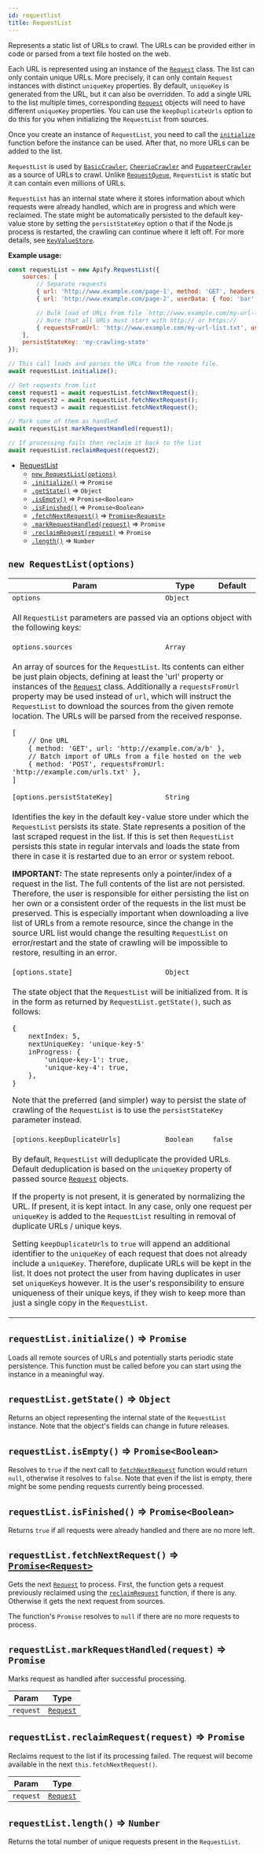 ```yaml
---
id: requestlist
title: RequestList
---
```

<a name="RequestList"></a>

Represents a static list of URLs to crawl.
The URLs can be provided either in code or parsed from a text file hosted on the web.

Each URL is represented using an instance of the [`Request`](request) class.
The list can only contain unique URLs. More precisely, it can only contain `Request` instances
with distinct `uniqueKey` properties. By default, `uniqueKey` is generated from the URL, but it can also be overridden.
To add a single URL to the list multiple times, corresponding [`Request`](request) objects will need to have different
`uniqueKey` properties. You can use the `keepDuplicateUrls` option to do this for you when initializing the
`RequestList` from sources.

Once you create an instance of `RequestList`, you need to call the [`initialize`](#RequestList+initialize) function
before the instance can be used. After that, no more URLs can be added to the list.

`RequestList` is used by [`BasicCrawler`](basiccrawler), [`CheerioCrawler`](cheeriocrawler)
and [`PuppeteerCrawler`](puppeteercrawler) as a source of URLs to crawl.
Unlike [`RequestQueue`](requestqueue), `RequestList` is static but it can contain even millions of URLs.

`RequestList` has an internal state where it stores information about which requests were already handled,
which are in progress and which were reclaimed. The state might be automatically persisted to the default
key-value store by setting the `persistStateKey` option o that if the Node.js process is restarted,
the crawling can continue where it left off. For more details, see [`KeyValueStore`](keyvaluestore).

**Example usage:**

```javascript
const requestList = new Apify.RequestList({
    sources: [
        // Separate requests
        { url: 'http://www.example.com/page-1', method: 'GET', headers: {} },
        { url: 'http://www.example.com/page-2', userData: { foo: 'bar' }},

        // Bulk load of URLs from file `http://www.example.com/my-url-list.txt`
        // Note that all URLs must start with http:// or https://
        { requestsFromUrl: 'http://www.example.com/my-url-list.txt', userData: { isFromUrl: true } },
    ],
    persistStateKey: 'my-crawling-state'
});

// This call loads and parses the URLs from the remote file.
await requestList.initialize();

// Get requests from list
const request1 = await requestList.fetchNextRequest();
const request2 = await requestList.fetchNextRequest();
const request3 = await requestList.fetchNextRequest();

// Mark some of them as handled
await requestList.markRequestHandled(request1);

// If processing fails then reclaim it back to the list
await requestList.reclaimRequest(request2);
```


* [RequestList](requestlist)
    * [`new RequestList(options)`](#new_RequestList_new)
    * [`.initialize()`](#RequestList+initialize) ⇒ <code>Promise</code>
    * [`.getState()`](#RequestList+getState) ⇒ <code>Object</code>
    * [`.isEmpty()`](#RequestList+isEmpty) ⇒ <code>Promise&lt;Boolean&gt;</code>
    * [`.isFinished()`](#RequestList+isFinished) ⇒ <code>Promise&lt;Boolean&gt;</code>
    * [`.fetchNextRequest()`](#RequestList+fetchNextRequest) ⇒ [<code>Promise&lt;Request&gt;</code>](request)
    * [`.markRequestHandled(request)`](#RequestList+markRequestHandled) ⇒ <code>Promise</code>
    * [`.reclaimRequest(request)`](#RequestList+reclaimRequest) ⇒ <code>Promise</code>
    * [`.length()`](#RequestList+length) ⇒ <code>Number</code>

<a name="new_RequestList_new"></a>

## `new RequestList(options)`
<table>
<thead>
<tr>
<th>Param</th><th>Type</th><th>Default</th>
</tr>
</thead>
<tbody>
<tr>
<td><code>options</code></td><td><code>Object</code></td><td></td>
</tr>
<tr>
<td colspan="3"><p>All <code>RequestList</code> parameters are passed
  via an options object with the following keys:</p>
</td></tr><tr>
<td><code>options.sources</code></td><td><code>Array</code></td><td></td>
</tr>
<tr>
<td colspan="3"><p>An array of sources for the <code>RequestList</code>. Its contents can either be just plain objects,
 defining at least the &#39;url&#39; property or instances of the <a href="request"><code>Request</code></a> class.
 Additionally a <code>requestsFromUrl</code> property may be used instead of <code>url</code>,
 which will instruct the <code>RequestList</code> to download the sources from the given remote location.
 The URLs will be parsed from the received response.</p>
<pre><code>[
    // One URL
    { method: &#39;GET&#39;, url: &#39;http://example.com/a/b&#39; },
    // Batch import of URLs from a file hosted on the web
    { method: &#39;POST&#39;, requestsFromUrl: &#39;http://example.com/urls.txt&#39; },
]
</code></pre></td></tr><tr>
<td><code>[options.persistStateKey]</code></td><td><code>String</code></td><td></td>
</tr>
<tr>
<td colspan="3"><p>Identifies the key in the default key-value store under which the <code>RequestList</code> persists its
  state. State represents a position of the last scraped request in the list. If this is set then <code>RequestList</code>
  persists this state in regular intervals and loads the state from there in case it is restarted due to an error or system reboot.</p>
<p>  <strong>IMPORTANT:</strong>
  The state represents only a pointer/index of a request in the list. The full contents of the list are not persisted.
  Therefore, the user is responsible for either persisting the list on her own or a consistent order of the requests
  in the list must be preserved. This is especially important when downloading a live list of URLs from a remote resource,
  since the change in the source URL list would change the resulting <code>RequestList</code> on error/restart and the state
  of crawling will be impossible to restore, resulting in an error.</p>
</td></tr><tr>
<td><code>[options.state]</code></td><td><code>Object</code></td><td></td>
</tr>
<tr>
<td colspan="3"><p>The state object that the <code>RequestList</code> will be initialized from.
  It is in the form as returned by <code>RequestList.getState()</code>, such as follows:</p>
<pre><code>{
    nextIndex: 5,
    nextUniqueKey: &#39;unique-key-5&#39;
    inProgress: {
        &#39;unique-key-1&#39;: true,
        &#39;unique-key-4&#39;: true,
    },
}
</code></pre><p>  Note that the preferred (and simpler) way to persist the state of crawling of the <code>RequestList</code>
  is to use the <code>persistStateKey</code> parameter instead.</p>
</td></tr><tr>
<td><code>[options.keepDuplicateUrls]</code></td><td><code>Boolean</code></td><td><code>false</code></td>
</tr>
<tr>
<td colspan="3"><p>By default, <code>RequestList</code> will deduplicate the provided URLs. Default deduplication is based
  on the <code>uniqueKey</code> property of passed source <a href="request"><code>Request</code></a> objects.</p>
<p>  If the property is not present, it is generated by normalizing the URL. If present, it is kept intact.
  In any case, only one request per <code>uniqueKey</code> is added to the <code>RequestList</code> resulting in removal
  of duplicate URLs / unique keys.</p>
<p>  Setting <code>keepDuplicateUrls</code> to <code>true</code> will append an additional identifier to the <code>uniqueKey</code>
  of each request that does not already include a <code>uniqueKey</code>. Therefore, duplicate
  URLs will be kept in the list. It does not protect the user from having duplicates in user set
  <code>uniqueKey</code>s however. It is the user&#39;s responsibility to ensure uniqueness of their unique keys,
  if they wish to keep more than just a single copy in the <code>RequestList</code>.</p>
</td></tr></tbody>
</table>
<a name="RequestList+initialize"></a>

## `requestList.initialize()` ⇒ <code>Promise</code>
Loads all remote sources of URLs and potentially starts periodic state persistence.
This function must be called before you can start using the instance in a meaningful way.

<a name="RequestList+getState"></a>

## `requestList.getState()` ⇒ <code>Object</code>
Returns an object representing the internal state of the `RequestList` instance.
Note that the object's fields can change in future releases.

<a name="RequestList+isEmpty"></a>

## `requestList.isEmpty()` ⇒ <code>Promise&lt;Boolean&gt;</code>
Resolves to `true` if the next call to [`fetchNextRequest`](#RequestList+fetchNextRequest) function
would return `null`, otherwise it resolves to `false`.
Note that even if the list is empty, there might be some pending requests currently being processed.

<a name="RequestList+isFinished"></a>

## `requestList.isFinished()` ⇒ <code>Promise&lt;Boolean&gt;</code>
Returns `true` if all requests were already handled and there are no more left.

<a name="RequestList+fetchNextRequest"></a>

## `requestList.fetchNextRequest()` ⇒ [<code>Promise&lt;Request&gt;</code>](request)
Gets the next [`Request`](request) to process. First, the function gets a request previously reclaimed
using the [`reclaimRequest`](#RequestList+reclaimRequest) function, if there is any.
Otherwise it gets the next request from sources.

The function's `Promise` resolves to `null` if there are no more
requests to process.

<a name="RequestList+markRequestHandled"></a>

## `requestList.markRequestHandled(request)` ⇒ <code>Promise</code>
Marks request as handled after successful processing.

<table>
<thead>
<tr>
<th>Param</th><th>Type</th>
</tr>
</thead>
<tbody>
<tr>
<td><code>request</code></td><td><code><a href="request">Request</a></code></td>
</tr>
<tr>
</tr></tbody>
</table>
<a name="RequestList+reclaimRequest"></a>

## `requestList.reclaimRequest(request)` ⇒ <code>Promise</code>
Reclaims request to the list if its processing failed.
The request will become available in the next `this.fetchNextRequest()`.

<table>
<thead>
<tr>
<th>Param</th><th>Type</th>
</tr>
</thead>
<tbody>
<tr>
<td><code>request</code></td><td><code><a href="request">Request</a></code></td>
</tr>
<tr>
</tr></tbody>
</table>
<a name="RequestList+length"></a>

## `requestList.length()` ⇒ <code>Number</code>
Returns the total number of unique requests present in the `RequestList`.

